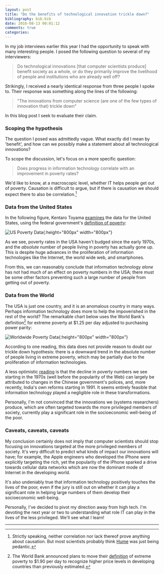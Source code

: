 ```yaml
---
layout: post
title: "Do the benefits of technological innovation trickle down?"
bibliography: bib.bib
date: 2016-08-13 00:01:12
comments: true
categories:
---
```


In my job interviews earlier this year I had the opportunity to speak with many interesting people.
I posed the following question to several of my interviewers:

> Do technological innovations [that computer scientists produce] benefit society as
a whole, or do they primarily improve the livelihood of people and institutions who are already well off?

Strikingly, I received a nearly identical response from three people I spoke to. Their response was
something along the lines of the following:

>  "The innovations from computer science (are one of the few types of innovation that)
    trickle down"

In this blog post I seek to evaluate their claim.

### Scoping the hypothesis

The question I posed was admittedly vague. What exactly did I mean by
'benefit', and how can we possibly make a statement about
all technological innovations?

To scope the discussion, let's focus on a more specific question:

>  Does progress in information technology correlate with an improvement in poverty rates?

We'd like to know, at a macroscopic level, whether IT helps people get out of poverty. Causation
is difficult to argue, but if there is causation we should expect there to
also be correlation.[^1]

### Data from the United States

In the following figure, Kentaro Toyama
[examines](https://www.youtube.com/watch?v=cxutDM2r534) the
data for the United States, using the federal
government's [definition of
poverty](https://en.wikipedia.org/wiki/Poverty_in_the_United_States):

![US Poverty Data](http://eecs.berkeley.edu/~rcs/research/kentaro_data.png){:height="800px" width="800px"}

As we see, poverty rates in the USA haven't budged since the early 1970s, and
the *absolute* number of people living in poverty has actually gone up. This
is despite huge advances in the proliferation of information technologies like
the Internet, the world wide web, and smartphones.

From this, we can reasonably conclude that information technology *alone* has not had much
of an effect on poverty numbers in the USA; there must be some other factors
preventing such a large number of people from getting out of poverty.

### Data from the World

The USA is just one country, and it is an anomalous country in many ways. Perhaps
information technology does more to help the impoverished in the rest of the world?
The remarkable chart below uses the World Bank's definition[^2]
for extreme poverty at $1.25 per day adjusted to purchasing power parity:

![Worldwide Poverty Data](http://eecs.berkeley.edu/~rcs/research/poverty_global.jpg){:height="800px" width="800px"}

According to one reading, this data does not provide reason to doubt our
trickle down hypothesis:
there is a downward trend in the absolute number of people living in
extreme poverty, which may be partially due to the proliferation of information
technologies.

A less optimistic
[reading](http://www.humanosphere.org/basics/2015/09/global-poverty-falling-not-fast-may-think/) is that the decline in poverty
numbers we see starting in the 1970s (well before the popularity of the Web) can largely be attributed to
changes in the Chinese government's polices, and, more recently, India's own reforms starting in 1991. It seems entirely feasible that
information technology played a negligible role in these transformations.

Personally, I'm not convinced that the innovations we (systems researchers) produce, which are often
targeted towards the more privileged members of society, currently play a significant role in
the socioeconomic well-being of the poor.

### Caveats, caveats, caveats

My conclusion certainly does not imply that computer scientists should stop
focusing on innovations targeted at the more privileged members of society.
It's very difficult to predict what kinds of impact our innovations will have; for example,
the Apple engineers who developed the iPhone were explicitly targeting the
rich, yet the popularity of the iPhone sparked a drive towards cellular data
networks which are now the dominant mode of Internet in the developing world.

It's also undeniably true that information technology positively touches the lives of the poor,
even if the jury is still out on whether it can play a significant role in helping large numbers of them develop their
socioeconomic well-being.

Personally, I've decided to pivot my direction away from high tech. I'm
devoting the next year or two to understanding what role IT can play in the lives of the less privileged. We'll
see what I learn!

---

[^1]: Strictly speaking, neither correlation nor lack thereof prove anything about causation. But most scientists probably think [Hume](https://en.wikipedia.org/wiki/Problem_of_induction) was just being pedantic.

[^2]: The World Bank announced plans to move their [definition](https://en.wikipedia.org/wiki/Extreme_poverty#cite_note-7) of extreme poverty to $1.90 per day to recognize higher price levels in developing countries than previously estimated.

